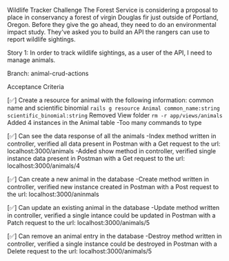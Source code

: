 Wildlife Tracker Challenge
The Forest Service is considering a proposal to place in conservancy a forest of virgin Douglas fir just outside of Portland, Oregon. Before they give the go ahead, they need to do an environmental impact study. They've asked you to build an API the rangers can use to report wildlife sightings.

Story 1: In order to track wildlife sightings, as a user of the API, I need to manage animals.

Branch: animal-crud-actions

Acceptance Criteria

[✅] Create a resource for animal with the following information: common name and scientific binomial
`rails g resource Animal common_name:string scientific_binomial:string`
Removed View folder
`rm -r app/views/animals`
Added 4 instances in the Animal table
-Too many commands to type

[✅] Can see the data response of all the animals
-Index method written in controller, verified all data present in Postman with a Get request to the url: localhost:3000/animals
-Added show method in controller, verified single instance data present in Postman with a Get request to the url: localhost:3000/animals/4

[✅] Can create a new animal in the database
-Create method written in controller, verified new instance created in Postman with a Post request to the url: localhost:3000/aninmals

[✅] Can update an existing animal in the database
-Update method written in controller, verified a single intance could be updated in Postman with a Patch request to the url: localhost:3000/animals/5

[✅] Can remove an animal entry in the database
-Destroy method written in controller, verified a single instance could be destroyed in Postman with a Delete request to the url: localhost:3000/animals/5